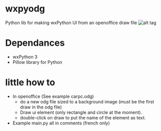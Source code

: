 # wxpyodg
Python lib for making wxPython UI from an openoffice draw file
![alt tag](https://github.com/gwena56/wxpyodg/master/howto/img1.png)
# Dependances
- wxPython 3
- Pillow library for Python

# little how to
- In openoffice (See example carpc.odg)
    - do a new odg file sized to a background image (must be the first draw in the odg file)
    - Draw ui element (only rectangle and circle at the moment).
    - double-click on draw to put the name of the element as text.
- Example main.py
    all in comments (french only)
     